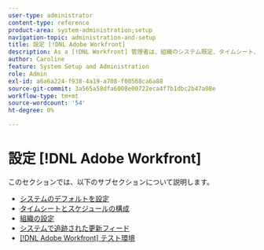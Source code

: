 ```yaml
---
user-type: administrator
content-type: reference
product-area: system-administration;setup
navigation-topic: administration-and-setup
title: 設定 [!DNL Adobe Workfront]
description: As a [!DNL Workfront] 管理者は、組織のシステム既定、タイムシート、スケジュール、ユーザーのシステム内での編成方法、自動システム更新、および [!DNL Workfront] 使用する環境のテスト。
author: Caroline
feature: System Setup and Administration
role: Admin
exl-id: a6a6a224-f938-4a19-a708-f00568ca6a88
source-git-commit: 3a565a58dfa6008e00722eca4f7b1dbc2b47a08e
workflow-type: tm+mt
source-wordcount: '54'
ht-degree: 0%

---
```


# 設定 [!DNL Adobe Workfront]

このセクションでは、以下のサブセクションについて説明します。

* [システムのデフォルトを設定](../../administration-and-setup/set-up-workfront/configure-system-defaults/configure-system-defaults.md)
* [タイムシートとスケジュールの構成](../../administration-and-setup/set-up-workfront/configure-timesheets-schedules/configure-timesheets-and-schedules.md)
* [組織の設定](../../administration-and-setup/set-up-workfront/organizational-setup/organizational-setup.md)
* [システムで追跡された更新フィード](../../administration-and-setup/set-up-workfront/system-tracked-update-feeds/system-tracked-updates-feeds.md)
* [[!DNL Adobe Workfront] テスト環境](../../administration-and-setup/set-up-workfront/workfront-testing-environments/wf-testing-environments.md)
